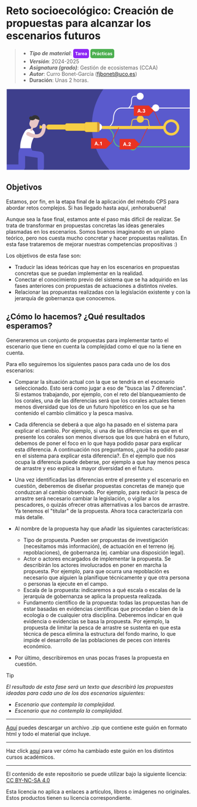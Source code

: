#  Reto socioecológico: Creación de propuestas para alcanzar los escenarios futuros

> + **_Tipo de material_**: <span style="display: inline-block; font-size: 12px; color: white; background-color: #8D26F5; border-radius: 5px; padding: 5px; font-weight: bold;"> Tarea</span> <span style="display: inline-block; font-size: 12px; color: white; background-color: #4caf50; border-radius: 5px; padding: 5px; font-weight: bold;"> Prácticas</span>
> + **_Versión_**: 2024-2025
> + **_Asignatura (grado)_**: Gestión de ecosistemas (CCAA)
> + **_Autor_**: Curro Bonet-García (fjbonet@uco.es)
> + **Duración**: Unas 2 horas.

![portada](https://raw.githubusercontent.com/aprendiendo-cosas/P_propuestas_reto_gesteco_ccaa/2024_2025/imagenes/portada.png)



## Objetivos 

Estamos, por fin, en la etapa final de la aplicación del método CPS para abordar retos complejos. Si has llegado hasta aquí, ¡enhorabuena!

Aunque sea la fase final, estamos ante el paso más difícil de realizar. Se trata de transformar en propuestas concretas las ideas generales plasmadas en los escenarios. Somos buenos imaginando en un plano teórico, pero nos cuesta mucho concretar y hacer propuestas realistas. En esta fase trataremos de mejorar nuestras competencias propositivas :)

Los objetivos de esta fase son:

- Traducir las ideas teóricas que hay en los escenarios en propuestas concretas que se puedan implementar en la realidad.
- Conectar el conocimiento previo del sistema que se ha adquirido en las fases anteriores con propuestas de actuaciones a distintos niveles.
- Relacionar las propuestas realizadas con la legislación existente y con la jerarquía de gobernanza que conocemos. 



## ¿Cómo lo hacemos? ¿Qué resultados esperamos?
Generaremos un conjunto de propuestas para implementar tanto el escenario que tiene en cuenta la complejidad como el que no la tiene en cuenta. 

Para ello seguiremos los siguientes pasos para cada uno de los dos escenarios:

+ Comparar la situación actual con la que se tendría en el escenario seleccionado. Esto será como jugar a eso de "busca las 7 diferencias". Si estamos trabajando, por ejemplo, con el reto del blanqueamiento de los corales, una de las diferencias será que los corales actuales tienen menos diversidad que los de un futuro hipotético en los que se ha contenido el cambio climático y la pesca masiva.
+ Cada diferencia se deberá a que algo ha pasado en el sistema para explicar el cambio. Por ejemplo, si una de las diferencias es que en el presente los corales son menos diversos que los que habrá en el futuro, debemos de poner el foco en lo que haya podido pasar para explicar esta diferencia. A continuación nos preguntamos, ¿qué ha podido pasar en el sistema para explicar esta diferencia?. En el ejemplo que nos ocupa la diferencia puede deberse, por ejemplo a que hay menos pesca de arrastre y eso explica la mayor diversidad en el futuro.

+ Una vez identificadas las diferencias entre el presente y el escenario en cuestión, deberemos de diseñar propuestas concretas de manejo que conduzcan al cambio observado. Por ejemplo, para reducir la pesca de arrastre será necesario cambiar la legislación, o vigilar a los pescadores, o quizás ofrecer otras alternativas a los barcos de arrastre. Ya tenemos el "titular" de la propuesta. Ahora toca caracterizarla con más detalle.
+ Al nombre de la propuesta hay que añadir las siguientes características:
  + Tipo de propuesta. Pueden ser propuestas de investigación (necesitamos más información), de actuación en el terreno (ej. repoblaciones), de gobernanza (ej. cambiar una disposición legal).
  + Actor o actores encargados de implementar la propuesta. Se describirán los actores involucrados en poner en marcha la propuesta. Por ejemplo, para que ocurra una repoblación es necesario que alguien la planifique técnicamente y que otra persona o personas la ejecute en el campo.
  + Escala de la propuesta: indicaremos a qué escala o escalas de la jerarquía de gobernanza se aplica la propuesta realizada. 
  + Fundamento científico de la propuesta: todas las propuestas han de estar basadas en evidencias científicas que procedan o bien de la ecología o de cualquier otra disciplina. Deberemos indicar en qué evidencia o evidencias se basa la propuesta. Por ejemplo, la propuesta de limitar la pesca de arrastre se sustenta en que esta técnica de pesca elimina la estructura del fondo marino, lo que impide el desarrollo de las poblaciones de peces con interés económico.
+ Por último, describiremos en unas pocas frases la propuesta en cuestión.




> [!TIP] 
> 
>*El resultado de esta fase será un texto que describirá las propuestas ideadas para cada uno de los dos escenarios siguientes:*
> 
> + *Escenario que contempla la complejidad.*
> + *Escenario que no contempla la complejidad.*



****

[Aquí](https://github.com/aprendiendo-cosas/P_propuestas_reto_gesteco_ccaa/archive/refs/tags/2024_2025.zip) puedes descargar un archivo .zip que contiene este guión en formato html y todo el material que incluye.

****
Haz click [aquí](https://github.com/aprendiendo-cosas/P_propuestas_reto_gesteco_ccaa/releases) para ver cómo ha cambiado este guión en los distintos cursos académicos.

****
 <p xmlns:cc="http://creativecommons.org/ns#" >El contenido de este repositorio se puede utilizar bajo la siguiente licencia:  <a  href="https://creativecommons.org/licenses/by-nc-sa/4.0/?ref=chooser-v1"  target="_blank" rel="license noopener noreferrer"  style="display:inline-block;">CC BY-NC-SA 4.0<img  style="height:22px!important;margin-left:3px;vertical-align:text-bottom;"   src="https://mirrors.creativecommons.org/presskit/icons/cc.svg?ref=chooser-v1"  alt=""><img  style="height:22px!important;margin-left:3px;vertical-align:text-bottom;"   src="https://mirrors.creativecommons.org/presskit/icons/by.svg?ref=chooser-v1"  alt=""><img  style="height:22px!important;margin-left:3px;vertical-align:text-bottom;"   src="https://mirrors.creativecommons.org/presskit/icons/nc.svg?ref=chooser-v1"  alt=""><img  style="height:22px!important;margin-left:3px;vertical-align:text-bottom;"   src="https://mirrors.creativecommons.org/presskit/icons/sa.svg?ref=chooser-v1"  alt=""></a></p> 

<p>Esta licencia no aplica a enlaces a artículos, libros o imágenes no originales. Estos productos tienen su licencia correspondiente.</p>

